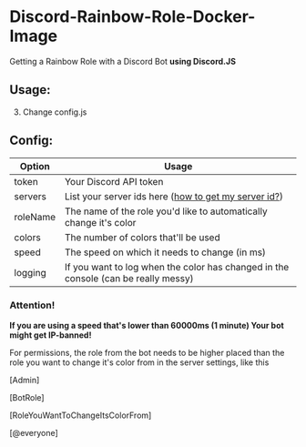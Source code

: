 # Discord-Rainbow-Role-Docker-Image
Getting a Rainbow Role with a Discord Bot **using Discord.JS**

## Usage:
3. Change config.js

## Config:
| Option        | Usage         |
| ------------- |---------------|
| token         | Your Discord API token |
| servers       | List your server ids here ([how to get my server id?](https://support.discordapp.com/hc/en-us/articles/206346498-Where-can-I-find-my-server-ID-))      |
| roleName      | The name of the role you'd like to automatically change it's color      |
| colors        | The number of colors that'll be used      |
| speed         | The speed on which it needs to change (in ms)      |
| logging       | If you want to log when the color has changed in the console (can be really messy)      |

### Attention!
**If you are using a speed that's lower than 60000ms (1 minute) Your bot might get IP-banned!**

For permissions, the role from the bot needs to be higher placed than the role you want to change it's color from in the server settings, like this

[Admin]

[BotRole]

[RoleYouWantToChangeItsColorFrom]

[@everyone]
